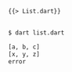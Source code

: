 <!--
title: List
-->

<pre>
<code class="hljs dart">{{> List.dart}}
</code>
</pre>

```bash
$ dart list.dart
```

```bash
[a, b, c]
[x, y, z]
error
```
